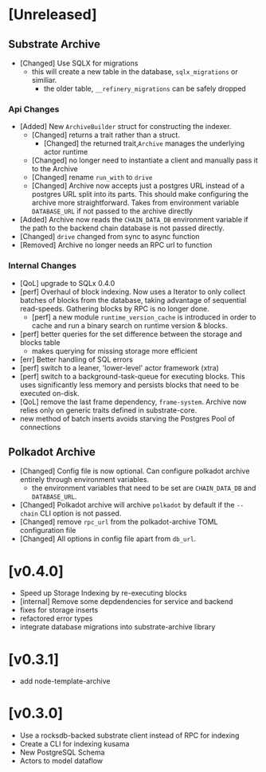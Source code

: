 # **[Unreleased]**

## Substrate Archive
- [Changed] Use SQLX for migrations
  - this will create a new table in the database, `sqlx_migrations` or similiar.
    - the older table, `__refinery_migrations` can be safely dropped

### Api Changes
- [Added] New `ArchiveBuilder` struct for constructing the indexer.
  - [Changed] returns a trait rather than a struct.
    - [Changed] the returned trait,`Archive` manages the underlying actor runtime
  - [Changed] no longer need to instantiate a client and manually pass it to the Archive
  - [Changed] rename `run_with` to `drive`
  - [Changed] Archive now accepts just a postgres URL instead of a postgres URL split into its parts. This should
  make configuring the archive more straightforward. Takes from environment variable `DATABASE_URL` if not passed to the 
  archive directly
- [Added] Archive now reads the `CHAIN_DATA_DB` environment variable if the path to the backend chain database is not passed directly.
- [Changed] `drive` changed from sync to async function
- [Removed] Archive no longer needs an RPC url to function

### Internal Changes
- [QoL] upgrade to SQLx 0.4.0
- [perf] Overhaul of block indexing. Now uses a Iterator to only collect batches of blocks from the database, 
taking advantage of sequential read-speeds. Gathering blocks by RPC is no longer done.
  - [perf] a new module `runtime_version_cache` is introduced in order to cache and run a binary search on runtime version & blocks.
- [perf] better queries for the set difference between the storage and blocks table
   - makes querying for missing storage more efficient
- [err] Better handling of SQL errors
- [perf] switch to a leaner, 'lower-level' actor framework (xtra) 
- [perf] switch to a background-task-queue for executing blocks. This uses significantly less memory and
  persists blocks that need to be executed on-disk.
- [QoL] remove the last frame dependency, `frame-system`. Archive now relies only on generic traits defined in substrate-core.
- new method of batch inserts avoids starving the Postgres Pool of connections

## Polkadot Archive
- [Changed] Config file is now optional. Can configure polkadot archive entirely through environment variables.
  - the environment variables that need to be set are `CHAIN_DATA_DB` and `DATABASE_URL`. 
- [Changed] Polkadot archive will archive `polkadot` by default if the `--chain` CLI option is not passed.
- [Changed] remove `rpc_url` from the polkadot-archive TOML configuration file
- [Changed] All options in config file apart from `db_url`.



# [v0.4.0]
- Speed up Storage Indexing by re-executing blocks
- [internal] Remove some depdendencies for service and backend
- fixes for storage inserts
- refactored error types
- integrate database migrations into substrate-archive library

# [v0.3.1]
- add node-template-archive

# **[v0.3.0]**
- Use a rocksdb-backed substrate client instead of RPC for indexing
- Create a CLI for indexing kusama
- New PostgreSQL Schema 
- Actors to model dataflow
